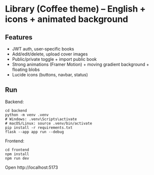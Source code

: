 # Library (Coffee theme) – English + icons + animated background
## Features
- JWT auth, user-specific books
- Add/edit/delete, upload cover images
- Public/private toggle + import public book
- Strong animations (Framer Motion) + moving gradient background + floating blobs
- Lucide icons (buttons, navbar, status)
## Run
Backend:
```
cd backend
python -m venv .venv
# Windows: .venv\Scripts\activate
# macOS/Linux: source .venv/bin/activate
pip install -r requirements.txt
flask --app app run --debug
```
Frontend:
```
cd frontend
npm install
npm run dev
```
Open http://localhost:5173

